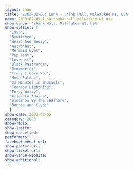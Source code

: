 ```yaml
---
layout: show
title: '2003-02-05: Luna - Shank Hall, Milwaukee WI, USA'
name: 2003-02-05-luna-shank-hall-milwaukee-wi-usa
show-venue: 'Shank Hall, Milwaukee WI, USA'
show-setlist: [
  "1995",
  "Bewitched",
  "Weird And Woozy",
  "Astronaut",
  "Mermaid Eyes",
  "Pup Tent",
  "Lovedust",
  "Black Postcards",
  "Rememories",
  "Tracy I Love You",
  "Moon Palace",
  "23 Minutes in Brussels",
  "Teenage Lightning",
  "Fuzzy Wuzzy",
  "Friendly Advice",
  "Sideshow By The Seashore",
  "Bonnie and Clyde"
  ]
show-date: 2003-02-05
category: 2003
show-radio: 
show-lastfm: 
show-cancelled: 
performers: 
facebook-event-url: 
show-poster-url: 
show-ticket-url: 
show-venue-website: 
show-additional: 
---
```


